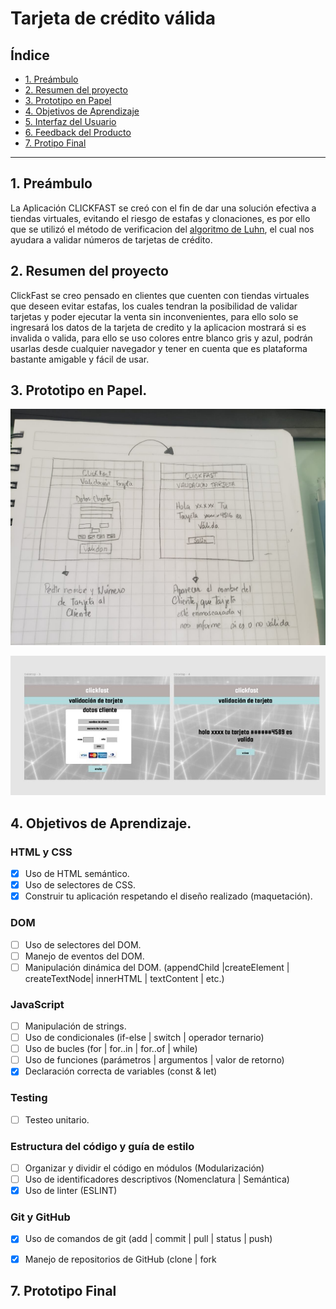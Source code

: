 # Tarjeta de crédito válida

## Índice

* [1. Preámbulo](#1-preámbulo)
* [2. Resumen del proyecto](#2-resumen-del-proyecto)
* [3. Prototipo en Papel](#3-prototipo-en-papel)
* [4. Objetivos de Aprendizaje](#4-objetivos-de-aprendizaje)
* [5. Interfaz del Usuario](#5-interfaz-del-usuario)
* [6. Feedback del Producto](#6-feedback-del-producto)
*  [7. Protipo Final](#7-prototipo-final)


***

## 1. Preámbulo 

La Aplicación CLICKFAST se creó con el fin de dar una solución efectiva a tiendas virtuales, evitando el riesgo de estafas y clonaciones, es por ello que se utilizó el método de verificacion del [algoritmo de Luhn](https://es.wikipedia.org/wiki/Algoritmo_de_Luhn), el cual nos ayudara a validar números de tarjetas de crédito.

## 2. Resumen del proyecto

 ClickFast se creo pensado en clientes que cuenten con tiendas virtuales que deseen evitar estafas, los cuales tendran la posibilidad de validar tarjetas y poder ejecutar la venta sin inconvenientes, para ello solo se ingresará  los datos de la tarjeta de credito y la aplicacion mostrará si es invalida o valida, para ello se uso colores entre blanco gris y azul, podrán usarlas desde cualquier navegador y tener en cuenta que es plataforma bastante amigable y fácil de usar.


## 3. Prototipo en Papel. 

![prototipo papel](https://github.com/asmedina24/SCL015-card-validation/blob/master/imgreadme/Prototipo-papel.jpeg?raw=true) 

![prototipo Figma](https://github.com/asmedina24/SCL015-card-validation/blob/master/imgreadme/figmaprototipo.jpeg?raw=true)

## 4. Objetivos de Aprendizaje.

### HTML y CSS

* [x] Uso de HTML semántico.
* [x] Uso de selectores de CSS.
* [x] Construir tu aplicación respetando el diseño realizado (maquetación).

### DOM

* [ ] Uso de selectores del DOM.
* [ ] Manejo de eventos del DOM.
* [ ] Manipulación dinámica del DOM.
(appendChild |createElement | createTextNode| innerHTML | textContent | etc.)

### JavaScript

* [ ] Manipulación de strings.
* [ ] Uso de condicionales (if-else | switch | operador ternario)
* [ ] Uso de bucles (for | for..in | for..of | while)
* [ ] Uso de funciones (parámetros | argumentos | valor de retorno)
* [x] Declaración correcta de variables (const & let)

### Testing

* [ ] Testeo unitario.

### Estructura del código y guía de estilo

* [ ] Organizar y dividir el código en módulos (Modularización)
* [ ] Uso de identificadores descriptivos (Nomenclatura | Semántica)
* [x] Uso de linter (ESLINT)

### Git y GitHub

* [x] Uso de comandos de git (add | commit | pull | status | push)
* [x] Manejo de repositorios de GitHub (clone | fork 


## 7. Prototipo Final
 